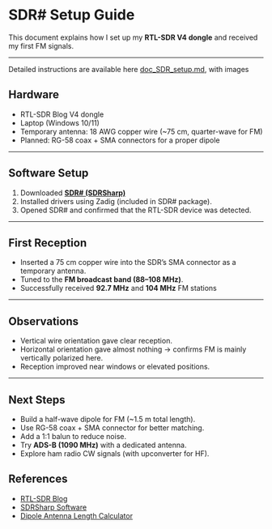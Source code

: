 # SDR# Setup Guide

This document explains how I set up my **RTL-SDR V4 dongle** and received my first FM signals.

---
Detailed instructions are available here [doc_SDR_setup.md](doc_SDR_setup.md), with images
## Hardware
- RTL-SDR Blog V4 dongle  
- Laptop (Windows 10/11)  
- Temporary antenna: 18 AWG copper wire (~75 cm, quarter-wave for FM)  
- Planned: RG-58 coax + SMA connectors for a proper dipole  

---

## Software Setup
1. Downloaded [**SDR# (SDRSharp)**](https://airspy.com/download/)  
2. Installed drivers using Zadig (included in SDR# package).  
3. Opened SDR# and confirmed that the RTL-SDR device was detected.  

---

## First Reception
- Inserted a 75 cm copper wire into the SDR’s SMA connector as a temporary antenna.  
- Tuned to the **FM broadcast band (88–108 MHz)**.  
- Successfully received **92.7 MHz** and **104 MHz** FM stations   
---

## Observations
- Vertical wire orientation gave clear reception.  
- Horizontal orientation gave almost nothing → confirms FM is mainly vertically polarized here.  
- Reception improved near windows or elevated positions.  

---

## Next Steps
- Build a half-wave dipole for FM (~1.5 m total length).  
- Use RG-58 coax + SMA connector for better matching.  
- Add a 1:1 balun to reduce noise.  
- Try **ADS-B (1090 MHz)** with a dedicated antenna.  
- Explore ham radio CW signals (with upconverter for HF).

## References
- [RTL-SDR Blog](https://www.rtl-sdr.com/)  
- [SDRSharp Software](https://airspy.com/download/)  
- [Dipole Antenna Length Calculator](https://www.everythingrf.com/rf-calculators/dipole-antenna-length-calculator)  
